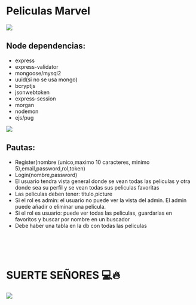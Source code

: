 

<h1>Peliculas Marvel</h1>
<img src='https://38.media.tumblr.com/c3a315a0812b91696068ad95f1c3b8d0/tumblr_nmulilJVEs1sogfsmo1_1280.gif'>
<h2>Node dependencias:</h2>
<ul>
  <li>express</li>
  <li>express-validator</li>
  <li>mongoose/mysql2</li>
  <li>uuid(si no se usa mongo)</li>
  <li>bcryptjs</li>
  <li>jsonwebtoken</li>
  <li>express-session</li>
  <li>morgan</li>
  <li>nodemon</li>
  <li>ejs/pug</li>
</ul>

<img src='https://i.pinimg.com/originals/07/0a/4b/070a4b09f4fac7795aac0ff95c48c687.gif'>
<h2>Pautas:</h2>
<ul>
  <li>Register(nombre (unico,maximo 10 caracteres, minimo 5),email,password,rol,token)</li>
  <li>Login(nombre,password)</li>
  <li>El usuario tendra vista general donde se vean todas las peliculas y otra donde sea su perfil y se vean todas sus peliculas favoritas</li>
  <li>Las peliculas deben tener: titulo,picture</li>
  <li>Si el rol es admin: el usuario no puede ver la vista del admin. El admin puede añadir o eliminar una pelicula.</li>
  <li>Si el rol es usuario: puede ver todas las peliculas, guardarlas en favoritos y buscar por nombre en un buscador</li>
  <li>Debe haber una tabla en la db con todas las peliculas</li>
</ul>

<br>
<br>
<br>

<h1>SUERTE SEÑORES 💻🔥</h1>
<img src='https://lafrikileria.com/blog/wp-content/uploads/2023/02/superheroes-marvel.gif'>
